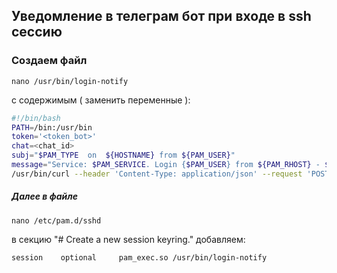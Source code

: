## Уведомление в телеграм бот при входе в ssh сессию


### Создаем файл 
```
nano /usr/bin/login-notify 
```
с содержимым ( заменить переменные ):

```bash
#!/bin/bash
PATH=/bin:/usr/bin
token='<token_bot>'
chat=<chat_id>
subj="$PAM_TYPE  on  ${HOSTNAME} from ${PAM_USER}"
message="Service: $PAM_SERVICE. Login {$PAM_USER} from ${PAM_RHOST} - $(date)"
/usr/bin/curl --header 'Content-Type: application/json' --request 'POST' --data "{\"chat_id\":\"${chat}\",\"text\":\"${subj}\n${message}\"}" "https://api.telegram.org/bot${token}/sendMessage"
```

##### Далее в файле 
```
nano /etc/pam.d/sshd
```
в секцию  "# Create a new session keyring." добавляем:
```
session    optional     pam_exec.so /usr/bin/login-notify
```